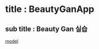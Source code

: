 # title : BeautyGanApp
## sub title : Beauty Gan 실습

[model](https://drive.google.com/drive/folders/1UsTUeA1tCIKOWathD_ruwrIFA055j4cv)   
